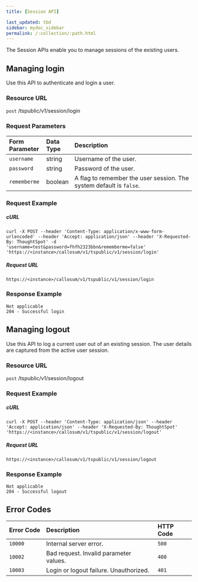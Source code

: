 ```yaml
---
title: [Session API]

last_updated: tbd
sidebar: mydoc_sidebar
permalink: /:collection/:path.html
---
```

The Session APIs enable you to manage sessions of the existing users.

## Managing login
Use this API to authenticate and login a user.

### Resource URL
<code class="api-method-post">post</code> /tspublic/v1/session/login

### Request Parameters

<table>
   <colgroup>
   <col style="width:20%" />
   <col style="width:15%" />
   <col style="width:65%" />
   </colgroup>
   <thead class="thead" style="text-align:left;">
      <tr>
         <th>Form Parameter</th>
         <th>Data Type</th>
         <th>Description</th>
      </tr>
   </thead>
   <tbody>
    <tr> <td><code>username</code></td> <td>string</td> <td>Username of the user.</td> </tr>
    <tr> <td><code>password</code></td> <td>string</td> <td>Password of the user.</td> </tr>
    <tr> <td><code>rememberme</code></td> <td>boolean</td> <td>A flag to remember the user session. The system default is <code>false</code>.</td></tr>
  </tbody>
</table>

### Request Example
##### cURL

```
curl -X POST --header 'Content-Type: application/x-www-form-urlencoded' --header 'Accept: application/json' --header 'X-Requested-By: ThoughtSpot' -d 'username=test&password=fhfh2323bbn&rememberme=false' 'https://<instance>/callosum/v1/tspublic/v1/session/login'
```

##### Request URL

```
https://<instance>/callosum/v1/tspublic/v1/session/login
```
### Response Example
```
Not applicable
204 - Successful login
```

## Managing logout

Use this API to log a current user out of an existing session. The user details are captured from the active user session.

### Resource URL
<code class="api-method-post">post</code> /tspublic/v1/session/logout

### Request Example
##### cURL
```
curl -X POST --header 'Content-Type: application/json' --header 'Accept: application/json' --header 'X-Requested-By: ThoughtSpot' 'https://<instance>/callosum/v1/tspublic/v1/session/logout'
```

##### Request URL

```
https://<instance>/callosum/v1/tspublic/v1/session/logout
```

### Response Example
```
Not applicable
204 - Successful logout
```

## Error Codes
<table>
   <colgroup>
      <col style="width:20%" />
      <col style="width:60%" />
      <col style="width:20%" />
   </colgroup>
   <thead class="thead" style="text-align:left;">
      <tr>
         <th>Error Code</th>
         <th>Description</th>
         <th>HTTP Code</th>
      </tr>
   </thead>
   <tbody>
   <tr> <td><code>10000</code></td>  <td>Internal server error.</td> <td><code>500</code></td></tr>
    <tr> <td><code>10002</code></td>  <td>Bad request. Invalid parameter values.</td> <td><code>400</code></td></tr>
    <tr> <td><code>10003</code></td>  <td>Login or logout failure. Unauthorized.</td><td><code>401</code></td></tr>
  </tbody>
</table>

